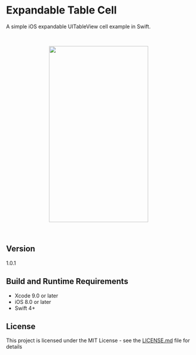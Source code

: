 # Expandable Table Cell
A simple iOS expandable UITableView cell example in Swift.

<br>
<p align="center">
  <img width="270" height="480" src="https://media.giphy.com/media/VHvzLp46KmKDSUU2pn/giphy.gif">
</p>
<br>

## Version

1.0.1

## Build and Runtime Requirements
+ Xcode 9.0 or later
+ iOS 8.0 or later
+ Swift 4+


## License

This project is licensed under the MIT License - see the [LICENSE.md](LICENSE.md) file for details
